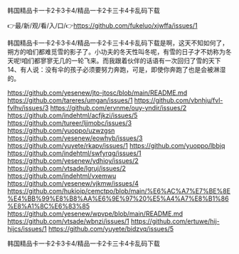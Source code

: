 韩国精品卡一卡2卡3卡4/精品一卡2卡三卡4卡乱码下载

👉最/新/观/看/入/口/👉https://github.com/fukeluo/xjwffa/issues/1

韩国精品卡一卡2卡3卡4/精品一卡2卡三卡4卡乱码下载是啊，这天不知如何了，朔方的咱们都难觅雪的影子了。小功夫的冬天性叫冬呢，有雪的日子才不妨称为冬天呢!咱们都寥寥无几的一轮飞来。而我跟着伙伴的话语有一次回归了雪的天下
		14、有人说：没有伞的孩子必须要努力奔跑，可是，即使你奔跑了也是会被淋湿的。


https://github.com/yesenew/jto-jtosc/blob/main/README.md
https://github.com/tareres/umgan/issues/1
https://github.com/vbnhju/fvl-fvlhv/issues/3
https://github.com/ervnme/ouy-yndir/issues/2
https://github.com/indehtml/acfjkzi/issues/5
https://github.com/tureer/ljjmobc/issues/3
https://github.com/yuoppo/uzwzgsn
https://github.com/yesenew/eowhyb/issues/3
https://github.com/yuyete/rkapv/issues/1
https://github.com/yuoppo/lbbjq
https://github.com/indehtml/swfyrqg/issues/1
https://github.com/yesenew/ydhioy/issues/2
https://github.com/vtsade/lgruj/issues/2
https://github.com/indehtml/vxemwu
https://github.com/yesenew/vjkmw/issues/4
https://github.com/hukioip/cemctpo/blob/main/%E6%AC%A7%E7%BE%8E%E4%BB%99%E8%B8%AA%E6%9E%97%20%E5%A4%A7%E8%B1%86%E8%A1%8C%E6%83%85
https://github.com/yesenew/wpvpe/blob/main/README.md
https://github.com/vtsade/wbnzi/issues/1
https://github.com/ertuwe/hij-hijcs/issues/1
https://github.com/yuyete/bidzvq/issues/5

韩国精品卡一卡2卡3卡4/精品一卡2卡三卡4卡乱码下载
